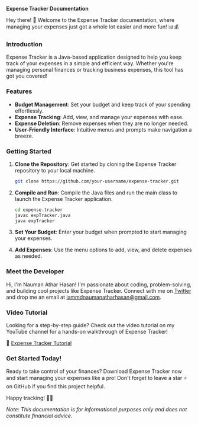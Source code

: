 **Expense Tracker Documentation**

Hey there! 👋 Welcome to the Expense Tracker documentation, where managing your expenses just got a whole lot easier and more fun! 📊💰

### Introduction
Expense Tracker is a Java-based application designed to help you keep track of your expenses in a simple and efficient way. Whether you're managing personal finances or tracking business expenses, this tool has got you covered!

### Features
- **Budget Management**: Set your budget and keep track of your spending effortlessly.
- **Expense Tracking**: Add, view, and manage your expenses with ease.
- **Expense Deletion**: Remove expenses when they are no longer needed.
- **User-Friendly Interface**: Intuitive menus and prompts make navigation a breeze.

### Getting Started
1. **Clone the Repository**: Get started by cloning the Expense Tracker repository to your local machine.

   ```bash
   git clone https://github.com/your-username/expense-tracker.git
   ```

2. **Compile and Run**: Compile the Java files and run the main class to launch the Expense Tracker application.

   ```bash
   cd expense-tracker
   javac expTracker.java
   java expTracker
   ```

3. **Set Your Budget**: Enter your budget when prompted to start managing your expenses.

4. **Add Expenses**: Use the menu options to add, view, and delete expenses as needed.

### Meet the Developer
Hi, I'm Nauman Athar Hasan! I'm passionate about coding, problem-solving, and building cool projects like Expense Tracker. Connect with me on [Twitter](https://twitter.com/Naumanxaim0) and drop me an email at iammdnaumanatharhasan@gmail.com.

### Video Tutorial
Looking for a step-by-step guide? Check out the video tutorial on my YouTube channel for a hands-on walkthrough of Expense Tracker!

🎥 [Expense Tracker Tutorial](https://www.youtube.com/channel/UC5kCPbkJC2uqUklKFYPhS5g)

### Get Started Today!
Ready to take control of your finances? Download Expense Tracker now and start managing your expenses like a pro! Don't forget to leave a star ⭐️ on GitHub if you find this project helpful.

Happy tracking! 💼💸

*Note: This documentation is for informational purposes only and does not constitute financial advice.*